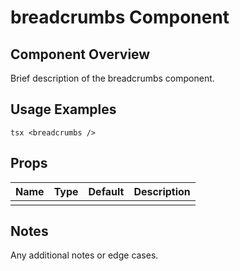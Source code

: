 # breadcrumbs Component

## Component Overview

Brief description of the breadcrumbs component.

## Usage Examples

`tsx
<breadcrumbs />
`

## Props

| Name | Type | Default | Description |
| ---- | ---- | ------- | ----------- |
|      |      |         |             |

## Notes

Any additional notes or edge cases.
